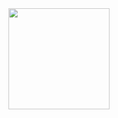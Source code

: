 
<img src="https://github.com/Emilie-Plk/Go4Lunch/assets/96174269/06aa261d-15e0-4ef5-aa2b-c2f02e36735b.png" width="200" />
